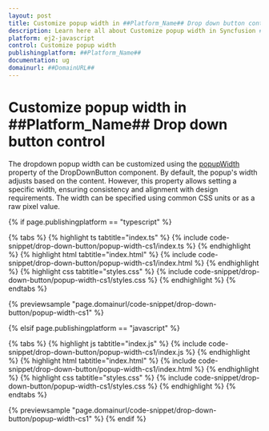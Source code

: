 ```yaml
---
layout: post
title: Customize popup width in ##Platform_Name## Drop down button control | Syncfusion
description: Learn here all about Customize popup width in Syncfusion ##Platform_Name## Drop down button control of Syncfusion Essential JS 2 and more.
platform: ej2-javascript
control: Customize popup width 
publishingplatform: ##Platform_Name##
documentation: ug
domainurl: ##DomainURL##
---
```


# Customize popup width in ##Platform_Name## Drop down button control

The dropdown popup width can be customized using the [popupWidth](../../api/drop-down-button/#popupwidth) property of the DropDownButton component. By default, the popup's width adjusts based on the content. However, this property allows setting a specific width, ensuring consistency and alignment with design requirements. The width can be specified using common CSS units or as a raw pixel value.

{% if page.publishingplatform == "typescript" %}

{% tabs %}
{% highlight ts tabtitle="index.ts" %}
{% include code-snippet/drop-down-button/popup-width-cs1/index.ts %}
{% endhighlight %}
{% highlight html tabtitle="index.html" %}
{% include code-snippet/drop-down-button/popup-width-cs1/index.html %}
{% endhighlight %}
{% highlight css tabtitle="styles.css" %}
{% include code-snippet/drop-down-button/popup-width-cs1/styles.css %}
{% endhighlight %}
{% endtabs %}

{% previewsample "page.domainurl/code-snippet/drop-down-button/popup-width-cs1" %}

{% elsif page.publishingplatform == "javascript" %}

{% tabs %}
{% highlight js tabtitle="index.js" %}
{% include code-snippet/drop-down-button/popup-width-cs1/index.js %}
{% endhighlight %}
{% highlight html tabtitle="index.html" %}
{% include code-snippet/drop-down-button/popup-width-cs1/index.html %}
{% endhighlight %}
{% highlight css tabtitle="styles.css" %}
{% include code-snippet/drop-down-button/popup-width-cs1/styles.css %}
{% endhighlight %}
{% endtabs %}

{% previewsample "page.domainurl/code-snippet/drop-down-button/popup-width-cs1" %}
{% endif %}